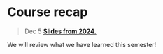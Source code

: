 
# Course recap

> Dec 5 [**Slides from 2024.**](assets/slides/13-1_course_recap.pdf)

We will review what we have learned this semester!

